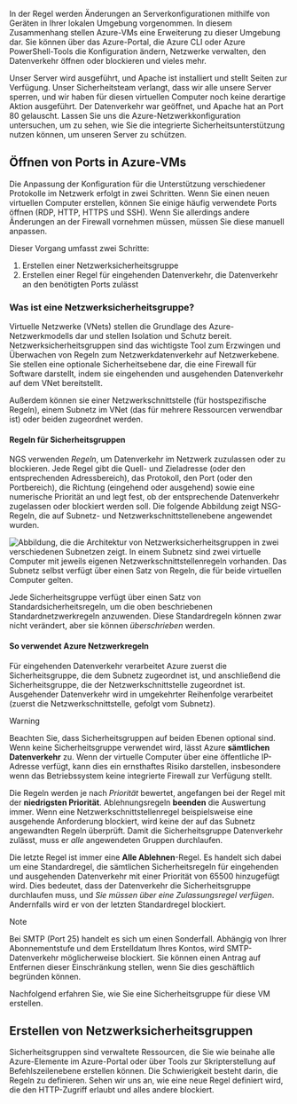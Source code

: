 In der Regel werden Änderungen an Serverkonfigurationen mithilfe von Geräten in Ihrer lokalen Umgebung vorgenommen. In diesem Zusammenhang stellen Azure-VMs eine Erweiterung zu dieser Umgebung dar. Sie können über das Azure-Portal, die Azure CLI oder Azure PowerShell-Tools die Konfiguration ändern, Netzwerke verwalten, den Datenverkehr öffnen oder blockieren und vieles mehr.

Unser Server wird ausgeführt, und Apache ist installiert und stellt Seiten zur Verfügung. Unser Sicherheitsteam verlangt, dass wir alle unsere Server sperren, und wir haben für diesen virtuellen Computer noch keine derartige Aktion ausgeführt. Der Datenverkehr war geöffnet, und Apache hat an Port 80 gelauscht. Lassen Sie uns die Azure-Netzwerkkonfiguration untersuchen, um zu sehen, wie Sie die integrierte Sicherheitsunterstützung nutzen können, um unseren Server zu schützen.

## <a name="opening-ports-in-azure-vms"></a>Öffnen von Ports in Azure-VMs

<!-- TODO: Azure portal is inconsistent here in applying the NSG.
By default, new VMs are locked down. 

Apps can make outgoing requests, but the only inbound traffic allowed is from the virtual network (e.g., other resources on the same local network), and from Azure's Load Balancer (probe checks). -->

Die Anpassung der Konfiguration für die Unterstützung verschiedener Protokolle im Netzwerk erfolgt in zwei Schritten. Wenn Sie einen neuen virtuellen Computer erstellen, können Sie einige häufig verwendete Ports öffnen (RDP, HTTP, HTTPS und SSH). Wenn Sie allerdings andere Änderungen an der Firewall vornehmen müssen, müssen Sie diese manuell anpassen.

Dieser Vorgang umfasst zwei Schritte:

1. Erstellen einer Netzwerksicherheitsgruppe
2. Erstellen einer Regel für eingehenden Datenverkehr, die Datenverkehr an den benötigten Ports zulässt

### <a name="what-is-a-network-security-group"></a>Was ist eine Netzwerksicherheitsgruppe?

Virtuelle Netzwerke (VNets) stellen die Grundlage des Azure-Netzwerkmodells dar und stellen Isolation und Schutz bereit. Netzwerksicherheitsgruppen sind das wichtigste Tool zum Erzwingen und Überwachen von Regeln zum Netzwerkdatenverkehr auf Netzwerkebene. Sie stellen eine optionale Sicherheitsebene dar, die eine Firewall für Software darstellt, indem sie eingehenden und ausgehenden Datenverkehr auf dem VNet bereitstellt. 

Außerdem können sie einer Netzwerkschnittstelle (für hostspezifische Regeln), einem Subnetz im VNet (das für mehrere Ressourcen verwendbar ist) oder beiden zugeordnet werden. 

#### <a name="security-group-rules"></a>Regeln für Sicherheitsgruppen

NGS verwenden _Regeln_, um Datenverkehr im Netzwerk zuzulassen oder zu blockieren. Jede Regel gibt die Quell- und Zieladresse (oder den entsprechenden Adressbereich), das Protokoll, den Port (oder den Portbereich), die Richtung (eingehend oder ausgehend) sowie eine numerische Priorität an und legt fest, ob der entsprechende Datenverkehr zugelassen oder blockiert werden soll. Die folgende Abbildung zeigt NSG-Regeln, die auf Subnetz- und Netzwerkschnittstellenebene angewendet wurden.

![Abbildung, die die Architektur von Netzwerksicherheitsgruppen in zwei verschiedenen Subnetzen zeigt. In einem Subnetz sind zwei virtuelle Computer mit jeweils eigenen Netzwerkschnittstellenregeln vorhanden.  Das Subnetz selbst verfügt über einen Satz von Regeln, die für beide virtuellen Computer gelten. ](../media-drafts/7-nsg-rules.png)

Jede Sicherheitsgruppe verfügt über einen Satz von Standardsicherheitsregeln, um die oben beschriebenen Standardnetzwerkregeln anzuwenden. Diese Standardregeln können zwar nicht verändert, aber sie können _überschrieben_ werden.

#### <a name="how-azure-uses-network-rules"></a>So verwendet Azure Netzwerkregeln

Für eingehenden Datenverkehr verarbeitet Azure zuerst die Sicherheitsgruppe, die dem Subnetz zugeordnet ist, und anschließend die Sicherheitsgruppe, die der Netzwerkschnittstelle zugeordnet ist. Ausgehender Datenverkehr wird in umgekehrter Reihenfolge verarbeitet (zuerst die Netzwerkschnittstelle, gefolgt vom Subnetz).

> [!WARNING]
> Beachten Sie, dass Sicherheitsgruppen auf beiden Ebenen optional sind. Wenn keine Sicherheitsgruppe verwendet wird, lässt Azure **sämtlichen Datenverkehr** zu. Wenn der virtuelle Computer über eine öffentliche IP-Adresse verfügt, kann dies ein ernsthaftes Risiko darstellen, insbesondere wenn das Betriebssystem keine integrierte Firewall zur Verfügung stellt.

Die Regeln werden je nach _Priorität_ bewertet, angefangen bei der Regel mit der **niedrigsten Priorität**. Ablehnungsregeln **beenden** die Auswertung immer. Wenn eine Netzwerkschnittstellenregel beispielsweise eine ausgehende Anforderung blockiert, wird keine der auf das Subnetz angewandten Regeln überprüft. Damit die Sicherheitsgruppe Datenverkehr zulässt, muss er _alle_ angewendeten Gruppen durchlaufen.

Die letzte Regel ist immer eine **Alle Ablehnen**-Regel. Es handelt sich dabei um eine Standardregel, die sämtlichen Sicherheitsregeln für eingehenden und ausgehenden Datenverkehr mit einer Priorität von 65500 hinzugefügt wird. Dies bedeutet, dass der Datenverkehr die Sicherheitsgruppe durchlaufen muss, und _Sie müssen über eine Zulassungsregel verfügen_. Andernfalls wird er von der letzten Standardregel blockiert.

> [!NOTE]
> Bei SMTP (Port 25) handelt es sich um einen Sonderfall. Abhängig von Ihrer Abonnementstufe und dem Erstelldatum Ihres Kontos, wird SMTP-Datenverkehr möglicherweise blockiert. Sie können einen Antrag auf Entfernen dieser Einschränkung stellen, wenn Sie dies geschäftlich begründen können.

Nachfolgend erfahren Sie, wie Sie eine Sicherheitsgruppe für diese VM erstellen.

## <a name="creating-network-security-groups"></a>Erstellen von Netzwerksicherheitsgruppen

Sicherheitsgruppen sind verwaltete Ressourcen, die Sie wie beinahe alle Azure-Elemente im Azure-Portal oder über Tools zur Skripterstellung auf Befehlszeilenebene erstellen können. Die Schwierigkeit besteht darin, die Regeln zu definieren. Sehen wir uns an, wie eine neue Regel definiert wird, die den HTTP-Zugriff erlaubt und alles andere blockiert.